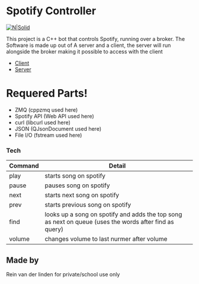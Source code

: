 # Spotify Controller

[![N|Solid](https://www.agconnect.nl/sites/ag/files/spotify%20logo.jpg)](https://nodesource.com/products/nsolid)

This project is a C++ bot that controls Spotify, running over a broker. The Software is made up out of A server and a client, the server will run alongside the broker making it possible to access with the client

  * [Client](https://github.com/Reinvanderlinden/MusicBot/tree/master/Client)
  * [Server](https://github.com/Reinvanderlinden/MusicBot/tree/master/Server)

# Requered Parts!

  - ZMQ (cppzmq used here)
  - Spotify API (Web API used here)
  - curl (libcurl used here)
  - JSON (QJsonDocument used here)
  - File I/O (fstream used here)

### Tech

| Command | Detail |
| ------ | ------ |
| play | starts song  on spotify |
| pause | pauses song  on spotify |
| next | starts next song  on spotify |
| prev | starts previous song  on spotify |
| find | looks up a song on spotify and adds the top song as next on queue (uses the words after find as query) |
| volume | changes volume to last nurmer after volume |

Made by
----

Rein van der linden
for private/school use only
